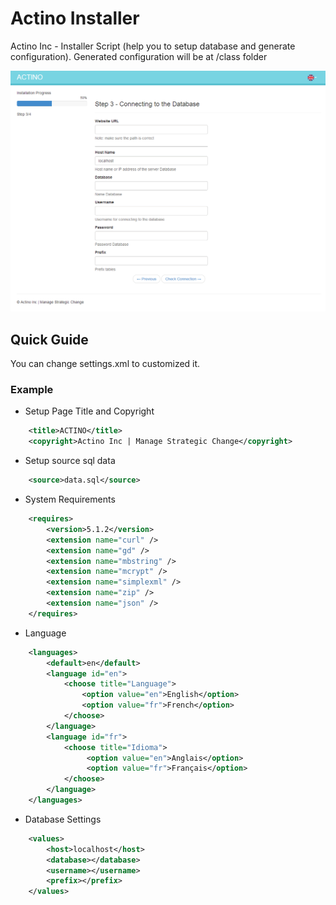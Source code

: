 # Actino Installer
Actino Inc - Installer Script (help you to setup database and generate configuration).
Generated configuration will be at /class folder

![page-break-lines screenshot](screenshot.png)

## Quick Guide
You can change settings.xml to customized it.

### Example

* Setup Page Title and Copyright
```xml
    <title>ACTINO</title>
    <copyright>Actino Inc | Manage Strategic Change</copyright>
```	
* Setup source sql data
```xml
    <source>data.sql</source>
```	
* System Requirements
```xml
    <requires>
        <version>5.1.2</version>
        <extension name="curl" />
        <extension name="gd" />
        <extension name="mbstring" />
        <extension name="mcrypt" />
        <extension name="simplexml" />
        <extension name="zip" />
        <extension name="json" />
    </requires>
```		
* Language
```xml
    <languages>
        <default>en</default>
        <language id="en">
            <choose title="Language">
            	<option value="en">English</option>
            	<option value="fr">French</option>
            </choose>
        </language>
        <language id="fr">
            <choose title="Idioma">
            	 <option value="en">Anglais</option>
            	 <option value="fr">Français</option>
            </choose>
        </language>
    </languages>
```		
* Database Settings
```xml
    <values>
        <host>localhost</host>
        <database></database>
        <username></username>
        <prefix></prefix>
    </values>
```